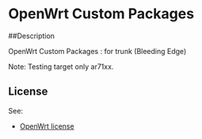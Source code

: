 # OpenWrt Custom Packages

##Description

OpenWrt Custom Packages : for trunk (Bleeding Edge)

Note: Testing target only ar71xx.

## License

See:
- [OpenWrt license](http://wiki.openwrt.org/about/license)

